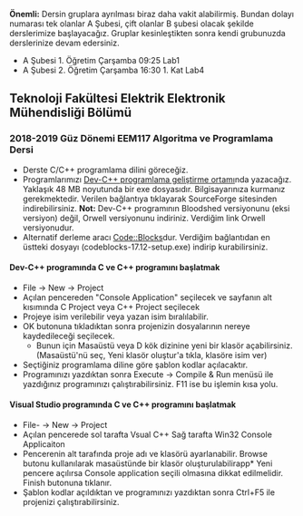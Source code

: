 **Önemli:** Dersin gruplara ayrılması biraz daha vakit alabilirmiş. Bundan dolayı numarası tek olanlar A Şubesi, çift olanlar B şubesi olacak şekilde derslerimize başlayacağız. Gruplar kesinleştikten sonra kendi grubunuzda derslerinize devam edersiniz.
* A Şubesi 1. Öğretim Çarşamba 09:25 Lab1
* A Şubesi 2. Öğretim Çarşamba 16:30 1. Kat Lab4 

## Teknoloji Fakültesi Elektrik Elektronik Mühendisliği Bölümü
### 2018-2019 Güz Dönemi EEM117 **Algoritma ve Programlama** Dersi

* Derste C/C++ programlama dilini göreceğiz.
* Programlarımızı [Dev-C++ programlama geliştirme ortamı](https://sourceforge.net/projects/orwelldevcpp/)nda yazacağız. Yaklaşık 48 MB noyutunda bir exe dosyasıdır. Bilgisayarınıza kurmanız gerekmektedir. Verilen bağlantıya tıklayarak SourceForge sitesinden indirebilirsiniz. **Not:** Dev-C++ programının Bloodshed versiyonunu (eksi versiyon) değil, Orwell versiyonunu indiriniz. Verdiğim link Orwell versiyonudur. 
* Alternatif derleme aracı [Code::Blocks](http://www.codeblocks.org/downloads/binaries)dur. Verdiğim bağlantıdan en üstteki dosyayı (codeblocks-17.12-setup.exe) indirip kurabilirsiniz.

#### Dev-C++ programında C ve C++ programını başlatmak
* File -> New -> Project
* Açılan pencereden "Console Application" seçilecek ve sayfanın alt kısımında C Project veya C++ Project seçilecek
* Projeye isim verilebilir veya yazan isim bıralılabilir.
* OK butonuna tıkladıktan sonra projenizin dosyalarının nereye kaydedileceği seçilecek.
  * Bunun için Masaüstü veya D kök dizinine yeni bir klasör açabilirsiniz. (Masaüstü'nü seç, Yeni klasör oluştur'a tıkla, klasöre isim ver)
* Seçtiğiniz programlama diline göre şablon kodlar açılacaktır.
* Programınızı yazdıktan sonra Execute -> Compile & Run menüsü ile yazdığınız programınızı çalıştırabilirsiniz. F11 ise bu işlemin kısa yolu.

#### Visual Studio programında C ve C++ programını başlatmak
* File- -> New -> Project
* Açılan pencerede sol tarafta Vsual C++ Sağ tarafta  Win32 Console Applicaiton
* Pencerenin alt tarafında proje adı ve klasörü ayarlanabilir. Browse butonu kullanılarak masaüstünde bir klasör oluşturulabilirapp* Yeni pencere açılırsa Console application seçili olmasına dikkat edilmelidir. Finish butonuna tıklanır.
* Şablon kodlar açıldıktan ve programınızı yazdıktan sonra Ctrl+F5 ile projenizi çalıştırabilirsiniz.


